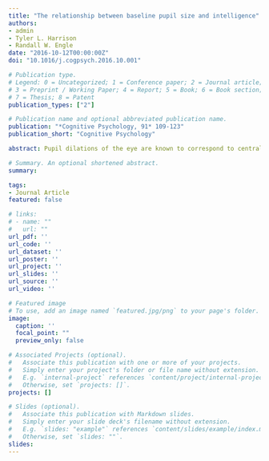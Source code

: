 ```yaml
---
title: "The relationship between baseline pupil size and intelligence"
authors:
- admin
- Tyler L. Harrison
- Randall W. Engle
date: "2016-10-12T00:00:00Z"
doi: "10.1016/j.cogpsych.2016.10.001"

# Publication type.
# Legend: 0 = Uncategorized; 1 = Conference paper; 2 = Journal article;
# 3 = Preprint / Working Paper; 4 = Report; 5 = Book; 6 = Book section;
# 7 = Thesis; 8 = Patent
publication_types: ["2"]

# Publication name and optional abbreviated publication name.
publication: "*Cognitive Psychology, 91* 109-123"
publication_short: "Cognitive Psychology"

abstract: Pupil dilations of the eye are known to correspond to central cognitive processes. However, the relationship between pupil size and individual differences in cognitive ability is not as well studied. A peculiar finding that has cropped up in this research is that those high on cognitive ability have a larger pupil size, even during a passive baseline condition. Yet these findings were incidental and lacked a clear explanation. Therefore, in the present series of studies we systematically investigated whether pupil size during a passive baseline is associated with individual differences in working memory capacity and fluid intelligence. Across three studies we consistently found that baseline pupil size is, in fact, related to cognitive ability. We showed that this relationship could not be explained by differences in mental effort, and that the effect of working memory capacity and fluid intelligence on pupil size persisted even after 23 sessions and taking into account the effect of novelty or familiarity with the environment. We also accounted for potential confounding variables such as; age, ethnicity, and drug substances. Lastly, we found that it is fluid intelligence, more so than working memory capacity, which is related to baseline pupil size. In order to provide an explanation and suggestions for future research, we also consider our findings in the context of the underlying neural mechanisms involved.

# Summary. An optional shortened abstract.
summary: 

tags:
- Journal Article
featured: false

# links:
# - name: ""
#   url: ""
url_pdf: ''
url_code: ''
url_dataset: ''
url_poster: ''
url_project: ''
url_slides: ''
url_source: ''
url_video: ''

# Featured image
# To use, add an image named `featured.jpg/png` to your page's folder. 
image:
  caption: ''
  focal_point: ""
  preview_only: false

# Associated Projects (optional).
#   Associate this publication with one or more of your projects.
#   Simply enter your project's folder or file name without extension.
#   E.g. `internal-project` references `content/project/internal-project/index.md`.
#   Otherwise, set `projects: []`.
projects: []

# Slides (optional).
#   Associate this publication with Markdown slides.
#   Simply enter your slide deck's filename without extension.
#   E.g. `slides: "example"` references `content/slides/example/index.md`.
#   Otherwise, set `slides: ""`.
slides: 
---
```


